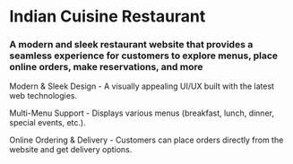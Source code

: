# Indian Cuisine Restaurant

### A modern and sleek restaurant website that provides a seamless experience for customers to explore menus, place online orders, make reservations, and more

Modern & Sleek Design - A visually appealing UI/UX built with the latest web technologies.

Multi-Menu Support - Displays various menus (breakfast, lunch, dinner, special events, etc.).

Online Ordering & Delivery - Customers can place orders directly from the website and get delivery options.

